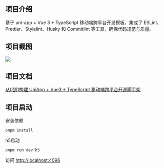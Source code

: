 ## 项目介绍

基于 uni-app + Vue 3 + TypeScript 移动端跨平台开发模板，集成了 ESLint、Prettier、Stylelint、Husky 和 Commitlint 等工具，确保代码规范与质量。

## 项目截图

![](https://oss.youlai.tech/blog/vue-uniapp-template.jpg)

## 项目文档

[从0到1构建 UniApp + Vue3 + TypeScript 移动端跨平台开源脚手架](https://juejin.cn/post/7448963032993038376)

## 项目启动

安装依赖

```
pnpm install
```

h5启动

```
pnpm run dev:h5
```

访问 [http://localhost:4096](http://localhost:4096)
